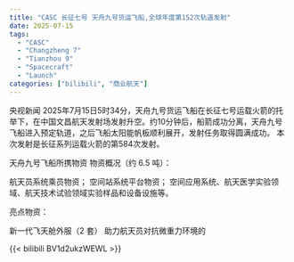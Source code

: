 ```yaml
---
title: "CASC 长征七号 天舟九号货运飞船,全球年度第152次轨道发射"
date: 2025-07-15
tags:
  - "CASC"
  - "Changzheng 7"
  - "Tianzhou 9"
  - "Spacecraft"
  - "Launch"
categories: ["bilibili", "商业航天"]
---
```


央视新闻
2025年7月15日5时34分，天舟九号货运飞船在长征七号运载火箭的托举下，在中国文昌航天发射场发射升空。约10分钟后，船箭成功分离，天舟九号飞船进入预定轨道，之后飞船太阳能帆板顺利展开，发射任务取得圆满成功。
本次发射是长征系列运载火箭的第584次发射。

天舟九号飞船所携物资
物资概况（约 6.5 吨）：

航天员系统乘员物资；
空间站系统平台物资；
空间应用系统、航天医学实验领域、航天技术试验领域实验样品和设备设施等。

亮点物资：

新一代飞天舱外服（2 套）
助力航天员对抗微重力环境的

{{< bilibili BV1d2ukzWEWL >}}